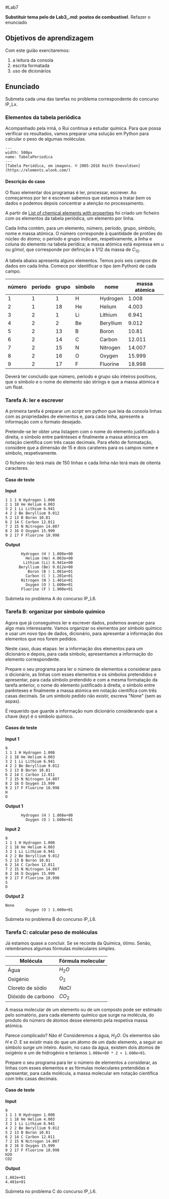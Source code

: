 #Lab7

**Substituir tema pelo de Lab3_.md: postos de combustível**. Refazer o enunciado

## Objetivos de aprendizagem

Com este guião exercitaremos:

1. a leitura da consola
1. escrita formatada
1. uso de dicionários

## Enunciado

Submeta cada uma das tarefas no problema correspondente do concurso IP_Lx.

### Elementos da tabela periódica


Acompanhado pela irmã, o Rui continua a estudar química. Para que possa verificar os resultados, vamos preparar uma solução em Python para calcular o peso de algumas moléculas.

```{figure} ./figures/Elements_Pics_Simple_w2000.png
---
width: 500px
name: TabelaPeriodica
---
[Tabela Periódica, em imagens. © 2005-2016 Keith Enevoldsen](https://elements.wlonk.com/) 

```

#### Descrição do caso

O fluxo elementar dos programas é ler, processar, escrever. Ao começarmos por ler e escrever sabemos que estamos a tratar *bem* os dados e podemos depois concentrar a atenção no processamento.

A partir de <a href="https://images-of-elements.com/element-properties.php">List of chemical elements with properties</a> foi criado um ficheiro com os elementos da tabela periódica, um elemento por linha.

Cada linha contém, para um elemento, número, período, grupo, símbolo, nome e massa atómica. O número corresponde à quantidade de protões do núcleo do átomo; o período e grupo indicam, respetivamente, a linha e coluna do elemento na tabela perídica; a massa atómica está expressa em $u$ ou $g/mol$, que corresponde por definição a $1/12$ da massa de $C_{12}$.

A tabela abaixo apresenta alguns elementos.
Temos pois seis campos de dados em cada linha. Comece por identificar o tipo (em Python) de cada campo.

| número | período | grupo | símbolo | nome | massa atómica|
|------- |---------|-------|---------|------|--------------| 
| 1 | 1 | 1 | H | Hydrogen | 1.008|
| 2 | 1 | 18 | He | Helium |4.003|
| 3 | 2 | 1 | Li | Lithium |6.941|
| 4 | 2 | 2 | Be | Beryllium |9.012|
| 5 | 2 | 13 | B | Boron |10.81|
| 6 | 2 | 14 | C | Carbon |12.011|
| 7 | 2 | 15 | N | Nitrogen |14.007|
| 8 | 2 | 16 | O | Oxygen |15.999|
| 9 | 2 | 17 | F | Fluorine |18.998|


Deverá ter concluído que número, período e grupo são inteiros positivos, que o símbolo e o nome do elemento são strings e que a massa atómica é um float. 

### Tarefa A: ler e escrever
A primeira tarefa é preparar um *script* em python que leia da consola linhas com as propriedades de elementos e, para cada linha, apresente a informação com o formato desejado.

Pretende-se ler obter uma listagem com o nome do elemento justificado à direita, o símbolo entre parênteses e finalmente a massa atómica em notação científica com três casas decimais. Para efeito de formatação, considere que a dimensão de 15 e dois carateres para os campos nome e símbolo, respetivamente.

O ficheiro não terá mais de 150 linhas e cada linha não terá mais de oitenta caracteres.

#### Caso de teste

**Input**

```
1 1 1 H Hydrogen 1.008
2 1 18 He Helium 4.003
3 2 1 Li Lithium 6.941
4 2 2 Be Beryllium 9.012
5 2 13 B Boron 10.81
6 2 14 C Carbon 12.011
7 2 15 N Nitrogen 14.007
8 2 16 O Oxygen 15.999
9 2 17 F Fluorine 18.998
```

**Output**

```
       Hydrogen (H ) 1.008e+00
         Helium (He) 4.003e+00
        Lithium (Li) 6.941e+00
      Beryllium (Be) 9.012e+00
          Boron (B ) 1.081e+01
         Carbon (C ) 1.201e+01
       Nitrogen (N ) 1.401e+01
         Oxygen (O ) 1.600e+01
       Fluorine (F ) 1.900e+01
```

Submeta no problema A do concurso IP_L6.

### Tarefa B: organizar por símbolo químico

Agora que já conseguimos ler e escrever dados, podemos avançar para algo mais interessante. Vamos organizar os elementos por símbolo químico e usar um novo tipo de dados, dicionário, para apresentar a informação dos elementos que nos forem pedidos.

Neste caso, duas etapas: ler a informação dos elementos para um dicionário e depois, para cada símbolo, apresentamos a informação do elemento correspondente. 

Prepare o seu programa para ler o número de elementos a considerar para o dicionário, as linhas com esses elementos e os símbolos pretendidos e apresentar, para cada símbolo pretendido e com a mesma formatação da tarefa anterior, o nome do elemento justificado à direita, o símbolo entre parênteses e finalmente a massa atómica em notação científica com três casas decimais. Se um símbolo pedido não existir, escreva "None" (sem as aspas).

É requerido que guarde a informação num dicionário considerando que a chave (*key*) é o símbolo químico.

#### Casos de teste

**Input 1**

```
9
1 1 1 H Hydrogen 1.008
2 1 18 He Helium 4.003
3 2 1 Li Lithium 6.941
4 2 2 Be Beryllium 9.012
5 2 13 B Boron 10.81
6 2 14 C Carbon 12.011
7 2 15 N Nitrogen 14.007
8 2 16 O Oxygen 15.999
9 2 17 F Fluorine 18.998
H
O
```

**Output 1**

```
       Hydrogen (H ) 1.008e+00
         Oxygen (O ) 1.600e+01
```

**Input 2**

```
9
1 1 1 H Hydrogen 1.008
2 1 18 He Helium 4.003
3 2 1 Li Lithium 6.941
4 2 2 Be Beryllium 9.012
5 2 13 B Boron 10.81
6 2 14 C Carbon 12.011
7 2 15 N Nitrogen 14.007
8 2 16 O Oxygen 15.999
9 2 17 F Fluorine 18.998
S
O
```

**Output 2**

```
None
         Oxygen (O ) 1.600e+01
```

Submeta no problema B do concurso IP_L6.

### Tarefa C: calcular peso de moléculas

Já estamos quase a concluir. Se se recorda da Química, ótimo. Senão, relembramos algumas fórmulas moleculares simples.

| Molécula | Fórmula molecular  |
| -------- | ------- |
| Água | $H_2 O$ |
| Oxigénio | $O_2$|
| Cloreto de sódio | $Na Cl$ |
| Dióxido de carbono | $C O_2$ |   


A massa molecular de um elemento ou de um composto pode ser estimado pelo somatório, para cada elemento químico que surge na molécula, do produto do número de átomos desse elemento pela respetiva massa atómica. 

Parece complicado? Não é! Consideremos a água, $H_2 O$. Os elementos são $H$ e $O$. E se existir mais do que um átomo de um dado elemento, a seguir ao símbolo surge um inteiro. Assim, no caso da água, existem dois átomos de oxigénio e um de hidrogénio e teríamos ``` 1.008e+00 * 2 + 1.600e+01 ```.


Prepare o seu programa para ler o número de elementos a considerar, as linhas com esses elementos e as fórmulas moleculares pretendidas e apresentar, para cada molécula, a massa molecular em notação científica com três casas decimais. 

#### Caso de teste

**Input**

```
9
1 1 1 H Hydrogen 1.008
2 1 18 He Helium 4.003
3 2 1 Li Lithium 6.941
4 2 2 Be Beryllium 9.012
5 2 13 B Boron 10.81
6 2 14 C Carbon 12.011
7 2 15 N Nitrogen 14.007
8 2 16 O Oxygen 15.999
9 2 17 F Fluorine 18.998
H2O
CO2
```

**Output**

```
1.802e+01
4.401e+01
```

Submeta no problema C do concurso IP_L6.
